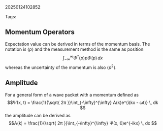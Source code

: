 20250124102852

Tags:

## Momentum Operators
Expectation value can be derived in terms of the momentum basis. The notation is $\langle p \rangle$ and the measurement method is the same as position $$\int_{-\infty}^{\infty} Φ^{*}(p)pΦ(p) \, dx $$
whereas the uncertainty of the momentum is also $\langle p^{2} \rangle$. 

## Amplitude
For a general form of a wave packet with a momentum defined as $$Ψ(x, t) = \frac{1}{\sqrt{ 2π }}\int_{-\infty}^{\infty} A(k)e^{i(kx - ωt)} \, dk $$
the amplitude can be derived as $$A(k) = \frac{1}{\sqrt{ 2π }}\int_{-\infty}^{\infty} Ψ(x, 0)e^{-ikx} \, dx $$
